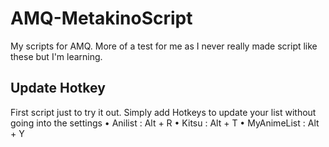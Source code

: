 # AMQ-MetakinoScript
My scripts for AMQ. 
More of a test for me as I never really made script like these but I'm learning.

## Update Hotkey

First script just to try it out.
Simply add Hotkeys to update your list without going into the settings
• Anilist : Alt + R
• Kitsu : Alt + T
• MyAnimeList : Alt + Y
